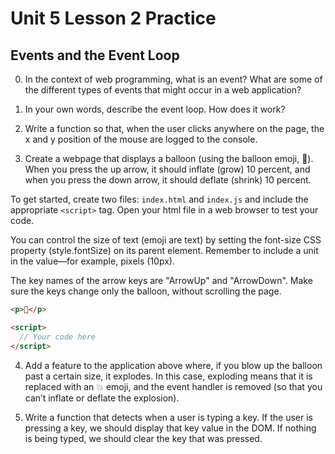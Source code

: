 # Unit 5 Lesson 2 Practice
## Events and the Event Loop

0. In the context of web programming, what is an event? What are some of the different types of events that might occur in a web application?

1. In your own words, describe the event loop. How does it work?

2. Write a function so that, when the user clicks anywhere on the page, the x and y position of the mouse are logged to the console.

3. Create a webpage that displays a balloon (using the balloon emoji, 🎈). When you press the up arrow, it should inflate (grow) 10 percent, and when you press the down arrow, it should deflate (shrink) 10 percent. 

To get started, create two files: `index.html` and `index.js` and include the appropriate `<script>` tag. Open your html file in a web browser to test your code.

You can control the size of text (emoji are text) by setting the font-size CSS property (style.fontSize) on its parent element. Remember to include a unit in the value—for example, pixels (10px).

The key names of the arrow keys are "ArrowUp" and "ArrowDown". Make sure the keys change only the balloon, without scrolling the page.

```html
<p>🎈</p>

<script>
  // Your code here
</script>
```

4. Add a feature to the application above where, if you blow up the balloon past a certain size, it explodes. In this case, exploding means that it is replaced with an 💥 emoji, and the event handler is removed (so that you can’t inflate or deflate the explosion).

5. Write a function that detects when a user is typing a key. If the user is pressing a key, we should display that key value in the DOM. If nothing is being typed, we should clear the key that was pressed. 
